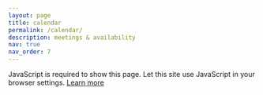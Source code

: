 ```yaml
---
layout: page
title: calendar
permalink: /calendar/
description: meetings & availability
nav: true
nav_order: 7
---
```


<noscript><p></p>
JavaScript is required to show this page. Let this site use JavaScript in your browser settings. <a href="https://support.google.com/calendar?p=javascript">Learn more</a>
</noscript>

<!-- The styling of the calendar is controlled in _sass/_cal.scss. That file is copied verbatim from the style file pointed to by an embedded calendar and then modified to suit. -->
<div id="yDmH0d" class="yDmH0d"><div class="O0O81b" jscontroller="Gois3b" jsaction="rcuQ6b:npT2md;ASTbff:rcuQ6b;GeD47d:lVIrAe;rBcAz:ALJPCd;mIL4me:URN5wf;NQ5d2b:if9IVb;jB84Te:cIKxIe;rwMyCf:MlWXp;Nxrg1b:CQ5rSd;jdC7ld:rUfL9c;dXB3wc:fofv3b;mfOvT:Dkhmcc;"><div jscontroller="oJz28e" class="ErQSec-qNpTzb-MkD1Ye LyKlYb" data-progressvalue="0" data-buffervalue="1" jsaction="transitionend:e204de"><div class="ErQSec-qNpTzb-P1ekSe ErQSec-qNpTzb-P1ekSe-OWXEXe-A9y3zc ErQSec-qNpTzb-P1ekSe-OWXEXe-OiiCO-IhfUye" role="progressbar" aria-label="Loading calendar" jsname="LbNpof"><div class="ErQSec-qNpTzb-BEcm3d-LK5yu" style="" jsname="XCKw4c"></div><div class="ErQSec-qNpTzb-OcUoKf-LK5yu" style="" jsname="IGn7me"></div><div class="ErQSec-qNpTzb-oLOYtf-uDEFge" jsname="NIZIe"></div><div class="ErQSec-qNpTzb-OcUoKf-qwU8Me" style="" jsname="YUkMeb"></div><div class="ErQSec-qNpTzb-BEcm3d-qwU8Me" style="" jsname="SBP9"><div class="ErQSec-qNpTzb-ajuXxc-RxYbNe"></div></div><div class="ErQSec-qNpTzb-Ejc3of-uDEFge" jsname="MMMbxf"></div></div></div><main id="YPCqFe" class="FqmGCf" ssk='4:main'></main></div><script>function _DumpException(e) {throw e;}window['gcal'] = window['gcal'] || {}; window['gcal']['_DumpException'] = _DumpException; window['INITIAL_UI_RENDERED'] = new Date().getTime();</script></div>
